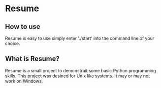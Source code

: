 # Resume

## How to use

Resume is easy to use simply enter './start' into the command line of your choice. 

## What is Resume?

Resume is a small project to demonstrait some basic Python programming skills. This project was desined for Unix like systems. It may or may not work on Windows.


